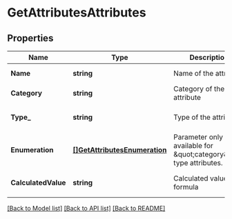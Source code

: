 # GetAttributesAttributes

## Properties
Name | Type | Description | Notes
------------ | ------------- | ------------- | -------------
**Name** | **string** | Name of the attribute | [default to null]
**Category** | **string** | Category of the attribute | [default to null]
**Type_** | **string** | Type of the attribute | [optional] [default to null]
**Enumeration** | [**[]GetAttributesEnumeration**](GetAttributesEnumeration.md) | Parameter only available for \&quot;category\&quot; type attributes. | [optional] [default to null]
**CalculatedValue** | **string** | Calculated value formula | [optional] [default to null]

[[Back to Model list]](../README.md#documentation-for-models) [[Back to API list]](../README.md#documentation-for-api-endpoints) [[Back to README]](../README.md)


